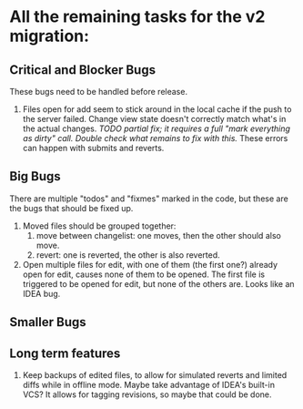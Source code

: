 # All the remaining tasks for the v2 migration:


## Critical and Blocker Bugs

These bugs need to be handled before release.

1. Files open for add seem to stick around in the local cache if the push to
   the server failed.
   Change view state doesn't correctly match what's in the actual changes.
   *TODO partial fix; it requires a full "mark everything as dirty" call.
   Double check what remains to fix with this.*
   These errors can happen with submits and reverts.



## Big Bugs

There are multiple "todos" and "fixmes" marked in the code, but these are the bugs
that should be fixed up.

1. Moved files should be grouped together:
    1. move between changelist: one moves, then the other should also move.
    1. revert: one is reverted, the other is also reverted.
1. Open multiple files for edit, with one of them (the first one?) already
   open for edit, causes none of them to be opened.
   The first file is triggered to be opened for edit, but none of the
   others are.  Looks like an IDEA bug.



## Smaller Bugs


## Long term features

1. Keep backups of edited files, to allow for simulated reverts and limited diffs while in
   offline mode.  Maybe take advantage of IDEA's built-in VCS?  It allows for tagging
   revisions, so maybe that could be done.
